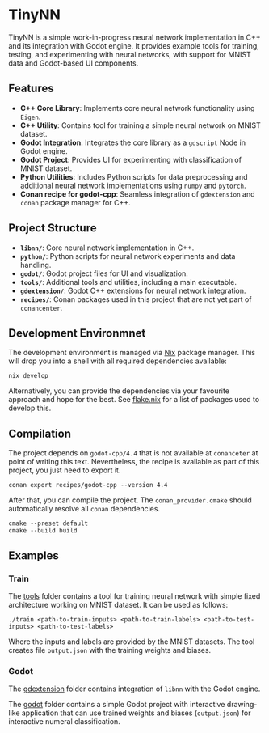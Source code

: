# TinyNN

TinyNN is a simple work-in-progress neural network implementation in C++ and its integration with Godot engine. It provides example tools for training, testing, and experimenting with neural networks, with support for MNIST data and Godot-based UI components.

## Features

- **C++ Core Library**: Implements core neural network functionality using `Eigen`.
- **C++ Utility**: Contains tool for training a simple neural network on MNIST dataset.
- **Godot Integration**: Integrates the core library as a `gdscript` Node in Godot engine.
- **Godot Project**: Provides UI for experimenting with classification of MNIST dataset.
- **Python Utilities**: Includes Python scripts for data preprocessing and additional neural network implementations using `numpy` and `pytorch`.
- **Conan recipe for godot-cpp**: Seamless integration of `gdextension` and `conan` package manager for C++.

## Project Structure

- **`libnn/`**: Core neural network implementation in C++.
- **`python/`**: Python scripts for neural network experiments and data handling.
- **`godot/`**: Godot project files for UI and visualization.
- **`tools/`**: Additional tools and utilities, including a main executable.
- **`gdextension/`**: Godot C++ extensions for neural network integration.
- **`recipes/`**: Conan packages used in this project that are not yet part of `conancenter`.

## Development Environmnet

The development environment is managed via [Nix](https://nixos.org/) package manager.
This will drop you into a shell with all required dependencies available:

```
nix develop
```

Alternatively, you can provide the dependencies via your favourite approach and hope for the best. 
See [flake.nix](flake.nix) for a list of packages used to develop this.

## Compilation

The project depends on `godot-cpp/4.4` that is not available at `conanceter` at point of writing this text.
Nevertheless, the recipe is available as part of this project, you just need to export it.

```
conan export recipes/godot-cpp --version 4.4
```

After that, you can compile the project. The `conan_provider.cmake` should automatically resolve all `conan` dependencies.

```
cmake --preset default
cmake --build build
```

## Examples
### Train

The [tools](tools) folder contains a tool for training neural network with simple fixed architecture working on MNIST dataset. It can be used as follows:

```
./train <path-to-train-inputs> <path-to-train-labels> <path-to-test-inputs> <path-to-test-labels>
```

Where the inputs and labels are provided by the MNIST datasets.
The tool creates file `output.json` with the training weights and biases.

### Godot

The [gdextension](gdextension) folder contains integration of `libnn` with the Godot engine.

The [godot](godot) folder contains a simple Godot project with interactive drawing-like application that can use trained weights and biases (`output.json`) for interactive numeral classification.